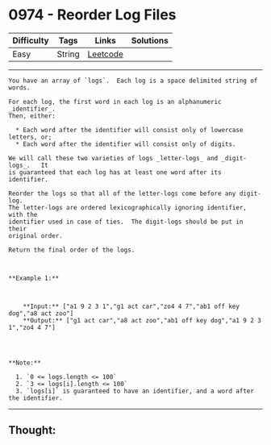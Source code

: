 # 0974 - Reorder Log Files

Difficulty  | Tags | Links | Solutions
----------- | ---- | ----- | -----
Easy | String | [Leetcode](https://leetcode.com/problems/reorder-log-files/description/) |


-----------

```
You have an array of `logs`.  Each log is a space delimited string of words.

For each log, the first word in each log is an alphanumeric _identifier_.
Then, either:

  * Each word after the identifier will consist only of lowercase letters, or;
  * Each word after the identifier will consist only of digits.

We will call these two varieties of logs _letter-logs_ and _digit-logs_.   It
is guaranteed that each log has at least one word after its identifier.

Reorder the logs so that all of the letter-logs come before any digit-log.
The letter-logs are ordered lexicographically ignoring identifier, with the
identifier used in case of ties.  The digit-logs should be put in their
original order.

Return the final order of the logs.



**Example 1:**

    
    
    **Input:** ["a1 9 2 3 1","g1 act car","zo4 4 7","ab1 off key dog","a8 act zoo"]
    **Output:** ["g1 act car","a8 act zoo","ab1 off key dog","a1 9 2 3 1","zo4 4 7"]
    



**Note:**

  1. `0 <= logs.length <= 100`
  2. `3 <= logs[i].length <= 100`
  3. `logs[i]` is guaranteed to have an identifier, and a word after the identifier.
```

-----------

## Thought:
